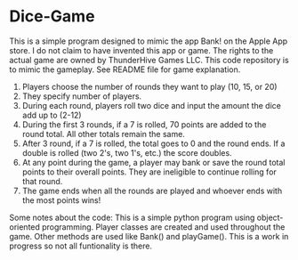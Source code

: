# Dice-Game
This is a simple program designed to mimic the app Bank! on the Apple App store. I do not claim to have invented this app or game. The rights to the actual game are owned by ThunderHive Games LLC. This code repository is to mimic the gameplay.  See README file for game explanation.
1. Players choose the number of rounds they want to play (10, 15, or 20)
2. They specify number of players.
3. During each round, players roll two dice and input the amount the dice add up to (2-12)
4. During the first 3 rounds, if a 7 is rolled, 70 points are added to the round total. All other totals remain the same.
5. After 3 round, if a 7 is rolled, the total goes to 0 and the round ends. If a double is rolled (two 2's, two 1's, etc.) the score doubles.
6. At any point during the game, a player may bank or save the round total points to their overall points. They are ineligible to continue rolling for that round.
7. The game ends when all the rounds are played and whoever ends with the most points wins!

Some notes about the code:
This is a simple python program using object-oriented programming. Player classes are created and used throughout the game. Other methods are used like Bank() and playGame(). This is a work in progress so not all funtionality is there.
   
